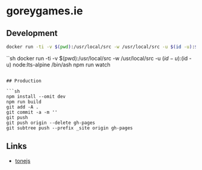 # goreygames.ie

## Development

```sh
docker run -ti -v $(pwd):/usr/local/src -w /usr/local/src -u $(id -u):$(id -u) -p 8000:8000 node:lts-alpine npx http-server -p 8000
```

``sh
docker run -ti -v $(pwd):/usr/local/src -w /usr/local/src -u $(id -u):$(id -u) node:lts-alpine /bin/ash
npm run watch
```

## Production

```sh
npm install --omit dev
npm run build
git add -A .
git commit -a -m ''
git push 
git push origin --delete gh-pages 
git subtree push --prefix _site origin gh-pages
```

## Links

- [tonejs](https://tonejs.github.io/)
